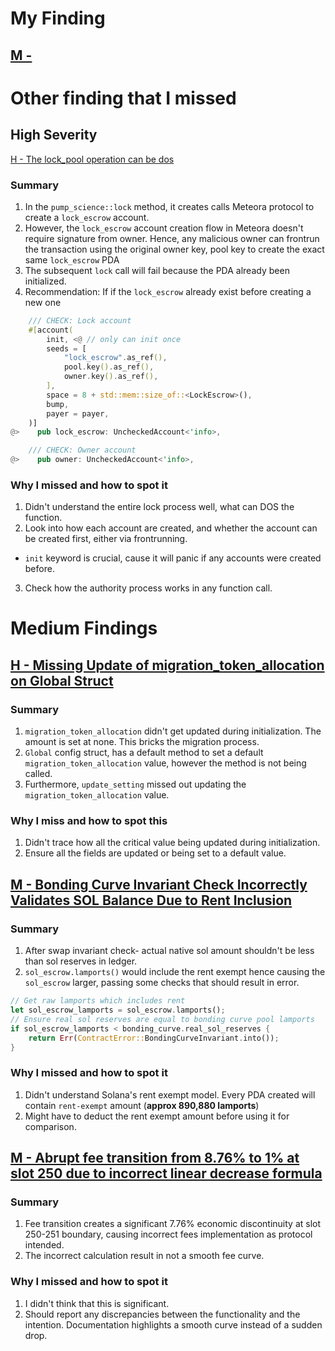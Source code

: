 # My Finding

## [M -]()

# Other finding that I missed

## High Severity

[H - The lock_pool operation can be dos](https://code4rena.com/audits/2025-01-pump-science/submissions/F-3)

### Summary

1. In the `pump_science::lock` method, it creates calls Meteora protocol to create a `lock_escrow` account.
2. However, the `lock_escrow` account creation flow in Meteora doesn't require signature from owner. Hence, any malicious owner can frontrun the transaction using the original owner key, pool key to create the exact same `lock_escrow` PDA
3. The subsequent `lock` call will fail because the PDA already been initialized.
4. Recommendation: If if the `lock_escrow` already exist before creating a new one

```rust
    /// CHECK: Lock account
    #[account(
        init, <@ // only can init once
        seeds = [
            "lock_escrow".as_ref(),
            pool.key().as_ref(),
            owner.key().as_ref(),
        ],
        space = 8 + std::mem::size_of::<LockEscrow>(),
        bump,
        payer = payer,
    )]
@>    pub lock_escrow: UncheckedAccount<'info>,

    /// CHECK: Owner account
@>    pub owner: UncheckedAccount<'info>,
```

### Why I missed and how to spot it

1. Didn't understand the entire lock process well, what can DOS the function.
2. Look into how each account are created, and whether the account can be created first, either via frontrunning.

- `init` keyword is crucial, cause it will panic if any accounts were created before.

3. Check how the authority process works in any function call.

# Medium Findings

## [H - Missing Update of migration_token_allocation on Global Struct](https://code4rena.com/audits/2025-01-pump-science/submissions/F-583)

### Summary

1. `migration_token_allocation` didn't get updated during initialization. The amount is set at none. This bricks the migration process.
2. `Global` config struct, has a default method to set a default `migration_token_allocation` value, however the method is not being called.
3. Furthermore, `update_setting` missed out updating the `migration_token_allocation` value.

### Why I miss and how to spot this

1. Didn't trace how all the critical value being updated during initialization.
2. Ensure all the fields are updated or being set to a default value.

## [M - Bonding Curve Invariant Check Incorrectly Validates SOL Balance Due to Rent Inclusion](https://code4rena.com/audits/2025-01-pump-science/submissions/F-589)

### Summary

1. After swap invariant check- actual native sol amount shouldn't be less than sol reserves in ledger.
2. `sol_escrow.lamports()` would include the rent exempt hence causing the `sol_escrow` larger, passing some checks that should result in error.

```rust
// Get raw lamports which includes rent
let sol_escrow_lamports = sol_escrow.lamports();
// Ensure real sol reserves are equal to bonding curve pool lamports 
if sol_escrow_lamports < bonding_curve.real_sol_reserves {
    return Err(ContractError::BondingCurveInvariant.into());
}
```

### Why I missed and how to spot it

1. Didn't understand Solana's rent exempt model. Every PDA created will contain `rent-exempt` amount (**approx 890,880 lamports**)
2. Might have to deduct the rent exempt amount before using it for comparison.

## [M - Abrupt fee transition from 8.76% to 1% at slot 250 due to incorrect linear decrease formula](https://code4rena.com/audits/2025-01-pump-science/submissions/F-616)

### Summary

1. Fee transition creates a significant 7.76% economic discontinuity at slot 250-251 boundary, causing incorrect fees implementation as protocol intended.
2. The incorrect calculation result in not a smooth fee curve.

### Why I missed and how to spot it

1. I didn't think that this is significant.
2. Should report any discrepancies between the functionality and the intention. Documentation highlights a smooth curve instead of a sudden drop.
